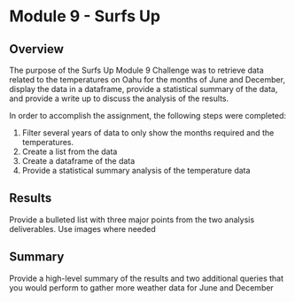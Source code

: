 # Module 9 - Surfs Up

## Overview
The purpose of the Surfs Up Module 9 Challenge was to retrieve data related to the temperatures on Oahu for the months of June and December, display the data in a dataframe, provide a statistical summary of the data, and provide a write up to discuss the analysis of the results.  

In order to accomplish the assignment, the following steps were completed:
  1.  Filter several years of data to only show the months required and the temperatures.
  2.  Create a list from the data
  3.  Create a dataframe of the data
  4.  Provide a statistical summary analysis of the temperature data  

## Results
Provide a bulleted list with three major points from the two analysis deliverables.  Use images where needed

## Summary
Provide a high-level summary of the results and two additional queries that you would perform to gather more weather data for June and December
